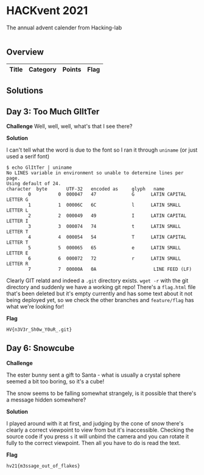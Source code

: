# HACKvent 2021


The annual advent calender from Hacking-lab

![]()

## Overview


Title                                             | Category    | Points | Flag
------------------------------------------------- | ----------- | ------ | ------------------------------



## Solutions


##

## Day 3: Too Much GlItTer

**Challenge**
Well, well, well, what's that I see there?

**Solution**

I can't tell what the word is due to the font so I ran it through `uniname` (or just used a serif font)

```
$ echo GlItTer | uniname
No LINES variable in environment so unable to determine lines per page.
Using default of 24.
character  byte       UTF-32   encoded as     glyph   name
        0          0  000047   47             G      LATIN CAPITAL LETTER G
        1          1  00006C   6C             l      LATIN SMALL LETTER L
        2          2  000049   49             I      LATIN CAPITAL LETTER I
        3          3  000074   74             t      LATIN SMALL LETTER T
        4          4  000054   54             T      LATIN CAPITAL LETTER T
        5          5  000065   65             e      LATIN SMALL LETTER E
        6          6  000072   72             r      LATIN SMALL LETTER R
        7          7  00000A   0A                     LINE FEED (LF)
```

Clearly GIT relatd and indeed a `.git` directory exists. `wget -r` with the git directory and suddenly we have a working git repo! There's a `flag.html` file that's been deleted but it's empty currently and has some text about it not being deployed yet, so we check the other branches and `feature/flag` has what we're looking for!

**Flag**

```
HV{n3V3r_Sh0w_Y0uR_.git}
```



## Day 6: Snowcube

**Challenge**

The ester bunny sent a gift to Santa - what is usually a crystal sphere seemed a bit too boring, so it's a cube!

The snow seems to be falling somewhat strangely, is it possible that there's a message hidden somewhere?

**Solution**

I played around with it at first, and judging by the cone of snow there's clearly a correct viewpoint to view from but it's inaccessible. Checking the source code if you press `s` it will unbind the camera and you can rotate it fully to the correct viewpoint. Then all you have to do is read the text.

**Flag**

```
hv21{m3ssage_out_of_flakes}
```

